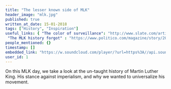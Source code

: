 ```yaml
---
title: "The lesser known side of MLK"
header_image: "mlk.jpg"
published: true
written_at_date: 15-01-2018
tags: ["History", "Inspiration"]
useful_links: { "The color of surveillance": "http://www.slate.com/articles/technology/future_tense/2016/01/what_the_fbi_s_surveillance_of_martin_luther_king_says_about_modern_spying.html",
 "The MLK history forgot" : "https://www.politico.com/magazine/story/2017/01/martin-luther-king-struggle-history-forgot-214637", "Most Americans didn't approve of MLK before his death": "http://www.newsweek.com/martin-luther-king-jr-was-not-always-popular-back-day-780387" }
people_mentioned: {}
timestamp: []
embedded_link: "https://w.soundcloud.com/player/?url=https%3A//api.soundcloud.com/tracks/384198884"
user_id: 1
---
```


On this MLK day, we take a look at the un-taught history of Martin Luther King.  His stance against imperialism, and why we wanted to universalize his movement.

